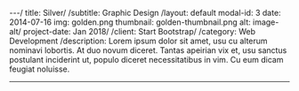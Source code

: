 ---/
title: Silver/
/subtitle: Graphic Design
/layout: default
modal-id: 3
date: 2014-07-16
img: golden.png
thumbnail: golden-thumbnail.png
alt: image-alt/
project-date: Jan 2018/
/client: Start Bootstrap/
/category: Web Development
/description: Lorem ipsum dolor sit amet, usu cu alterum nominavi lobortis. At duo novum diceret. Tantas apeirian vix et, usu sanctus postulant inciderint ut, populo diceret necessitatibus in vim. Cu eum dicam feugiat noluisse.

---
